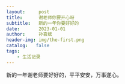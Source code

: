 ```yaml
---
layout:     post
title:      谢老师你要开心呀
subtitle:   新的一年你要好好的
date:       2023-01-01
author:     孙喜斌
header-img: img/the-first.png
catalog:   false
tags:
    - 生活记录
---
```

新的一年谢老师要好好的，平平安安，万事遂心。
